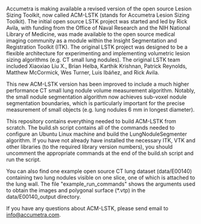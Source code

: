 Accumetra is making available a revised version of the open source Lesion Sizing Toolkit, now called 
ACM-LSTK (stands for Accumetra Lesion Sizing Toolkit). The initial open source LSTK project was 
started and led by Rick Avila, with funding from the Office of Naval Research and the NIH National 
Library of Medicine, was made available to the open source medical imaging community as a module 
within the Insight Segmentation and Registration Toolkit (ITK). The original LSTK project was 
designed to be a flexible architecture for experimenting and implementing volumetric lesion sizing 
algorithms (e.g. CT small lung nodules). The original LSTK team included Xiaoxiao Liu X., 
Brian Helba, Karthik Krishnan, Patrick Reynolds, Matthew McCormick, Wes Turner, Luis Ibáñez, and 
Rick Avila.

This new ACM-LSTK version has been improved to include a much higher performance CT small lung nodule 
volume measurement algorithm. Notably, the small nodule segmentation algorithm now achieves sub-voxel 
nodule segmentation boundaries, which is particularly important for the precise measurement of small 
objects (e.g. lung nodules 6 mm in longest diameter).

This repository contains everything needed to build ACM-LSTK from scratch. The build.sh script contains
all of the commands needed to configure an Ubuntu Linux machine and build the LungNoduleSegmenter 
algorithm. If you have not already have installed the necessary ITK, VTK and other libraries (to the required
library version numbers), you should uncomment the appropriate commands at the end of the build.sh script 
and run the script.

You can also find one example open source CT lung dataset (data/E00140) containing two lung nodules visible 
on one slice, one of which is attached to the lung wall. The file "example_run_commands" shows the arguments 
used to obtain the images and polygonal surface (*.vtp) in the data/E00140_output directory. 

If you have any questions about ACM-LSTK, please send email to info@accumetra.com.
